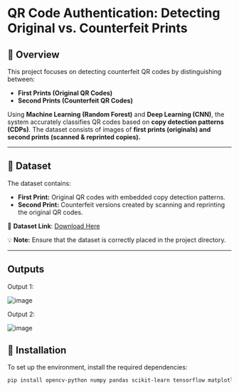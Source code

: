 # QR Code Authentication: Detecting Original vs. Counterfeit Prints

## 📌 Overview
This project focuses on detecting counterfeit QR codes by distinguishing between:
- **First Prints (Original QR Codes)**
- **Second Prints (Counterfeit QR Codes)**

Using **Machine Learning (Random Forest)** and **Deep Learning (CNN)**, the system accurately classifies QR codes based on **copy detection patterns (CDPs)**. The dataset consists of images of **first prints (originals) and second prints (scanned & reprinted copies).**

---

## 📂 Dataset
The dataset contains:
- **First Print:** Original QR codes with embedded copy detection patterns.
- **Second Print:** Counterfeit versions created by scanning and reprinting the original QR codes.

🔗 **Dataset Link**: [Download Here](https://drive.google.com/drive/folders/1pPeWT1zntlKXnuY_yHmpI-ZzKl4nLgQS?usp=drive_link)

💡 **Note:** Ensure that the dataset is correctly placed in the project directory.

---

## Outputs
Output 1:

![image](https://github.com/user-attachments/assets/08392a8e-8767-44a4-b344-e678720bdacf)

Output 2:

![image](https://github.com/user-attachments/assets/a04c647f-0021-42b7-a648-d23de055ad0f)


## 🔧 Installation
To set up the environment, install the required dependencies:
```bash
pip install opencv-python numpy pandas scikit-learn tensorflow matplotlib seaborn joblib



